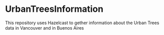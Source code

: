# UrbanTreesInformation
This repository uses Hazelcast to gether information about the Urban Trees data in Vancouver and in Buenos Aires
